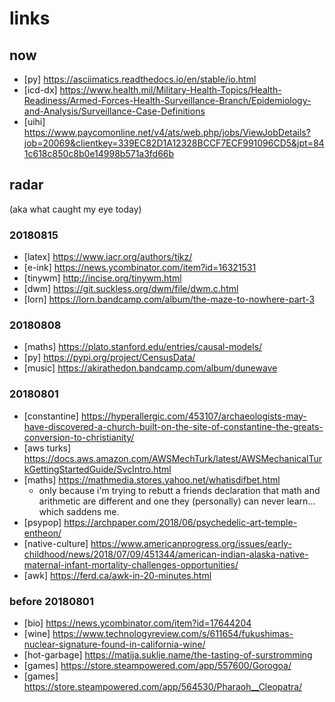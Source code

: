 # links

## now  

* [py] https://asciimatics.readthedocs.io/en/stable/io.html  
* [icd-dx] https://www.health.mil/Military-Health-Topics/Health-Readiness/Armed-Forces-Health-Surveillance-Branch/Epidemiology-and-Analysis/Surveillance-Case-Definitions  
* [uihi] https://www.paycomonline.net/v4/ats/web.php/jobs/ViewJobDetails?job=20069&clientkey=339EC82D1A12328BCCF7ECF991096CD5&jpt=841c618c850c8b0e14998b571a3fd66b  

## radar  
(aka what caught my eye today)  

### 20180815

* [latex] https://www.iacr.org/authors/tikz/
* [e-ink] https://news.ycombinator.com/item?id=16321531
* [tinywm] http://incise.org/tinywm.html
* [dwm] https://git.suckless.org/dwm/file/dwm.c.html
* [lorn] https://lorn.bandcamp.com/album/the-maze-to-nowhere-part-3

### 20180808

* [maths] https://plato.stanford.edu/entries/causal-models/  
* [py] https://pypi.org/project/CensusData/  
* [music] https://akirathedon.bandcamp.com/album/dunewave

### 20180801  

* [constantine] https://hyperallergic.com/453107/archaeologists-may-have-discovered-a-church-built-on-the-site-of-constantine-the-greats-conversion-to-christianity/
* [aws turks] https://docs.aws.amazon.com/AWSMechTurk/latest/AWSMechanicalTurkGettingStartedGuide/SvcIntro.html
* [maths] https://mathmedia.stores.yahoo.net/whatisdifbet.html
  * only because i'm trying to rebutt a friends declaration that math and arithmetic are different and one they (personally) can never learn... which saddens me.
* [psypop] https://archpaper.com/2018/06/psychedelic-art-temple-entheon/
* [native-culture] https://www.americanprogress.org/issues/early-childhood/news/2018/07/09/451344/american-indian-alaska-native-maternal-infant-mortality-challenges-opportunities/
* [awk] https://ferd.ca/awk-in-20-minutes.html

### before 20180801

* [bio] https://news.ycombinator.com/item?id=17644204
* [wine] https://www.technologyreview.com/s/611654/fukushimas-nuclear-signature-found-in-california-wine/
* [hot-garbage] https://matija.suklje.name/the-tasting-of-surstromming
* [games] https://store.steampowered.com/app/557600/Gorogoa/
* [games] https://store.steampowered.com/app/564530/Pharaoh__Cleopatra/
